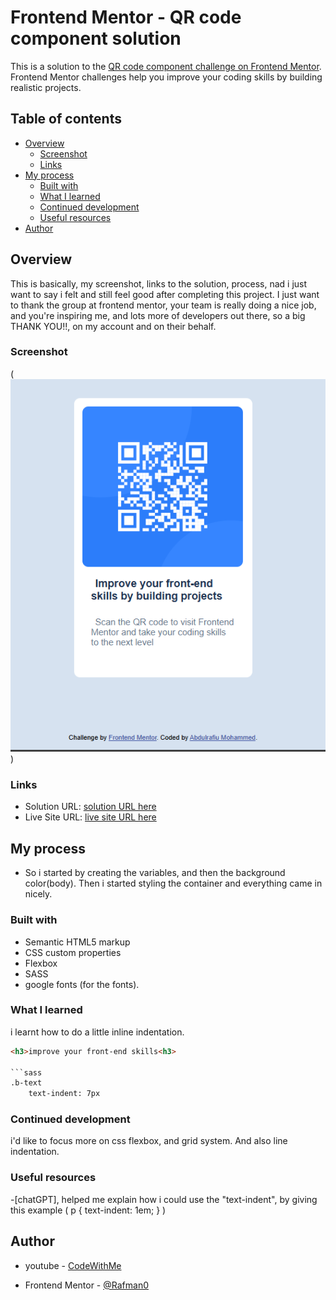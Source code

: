 # Frontend Mentor - QR code component solution

This is a solution to the [QR code component challenge on Frontend Mentor](https://www.frontendmentor.io/challenges/qr-code-component-iux_sIO_H). Frontend Mentor challenges help you improve your coding skills by building realistic projects. 

## Table of contents

- [Overview](#overview)
  - [Screenshot](#screenshot)
  - [Links](#links)
- [My process](#my-process)
  - [Built with](#built-with)
  - [What I learned](#what-i-learned)
  - [Continued development](#continued-development)
  - [Useful resources](#useful-resources)
- [Author](#author)


## Overview

This is basically, my screenshot, links to the solution, process, nad i just want to say i felt and still feel good after completing this project. I just want to thank the group at frontend mentor, your team is really doing a nice job, and you're inspiring me, and lots more of developers out there, so a big THANK YOU!!, on my account and on their behalf.

### Screenshot

(![this is my screenshot](mypreview.png))

### Links

- Solution URL: [solution URL here](https://www.frontendmentor.io/solutions/responsive-qr-code-page-ncOV12Mjkx)
- Live Site URL: [live site URL here](https://rafman0.github.io/qr-code-component/)

## My process

- So i started by creating the variables, and then the background color(body). 
Then i started styling the container and everything came in nicely.

### Built with

- Semantic HTML5 markup
- CSS custom properties
- Flexbox
- SASS
- google fonts (for the fonts).

### What I learned

i learnt how to do a little inline indentation.

```html
<h3>improve your front-end skills<h3>

```sass
.b-text
    text-indent: 7px

```

### Continued development

i'd like to focus more on css flexbox, and grid system. And also line indentation.

### Useful resources

-[chatGPT], helped me explain how i could use the "text-indent", by giving this example 
(
    p {
    text-indent: 1em;
}
)

## Author

- youtube - [CodeWithMe](www.youtube.com/@Rafman01)

- Frontend Mentor - [@Rafman0](https://www.frontendmentor.io/profile/Rafman0)

